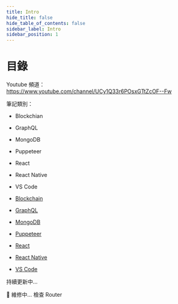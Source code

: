 ```yaml
---
title: Intro
hide_title: false
hide_table_of_contents: false
sidebar_label: Intro
sidebar_position: 1
---
```


# 目錄

Youtube 頻道：
https://www.youtube.com/channel/UCy1Q33r6POsxGTtZcOF--Fw

筆記類別：

- Blockchian
- GraphQL
- MongoDB
- Puppeteer
- React
- React Native
- VS Code

- [Blockchain](./category/blockchain)
- [GraphQL](./category/graphql)
- [MongoDB](./category/mongodb)
- [Puppeteer](./category/puppeteer)
- [React](./category/react)
- [React Native](./category/react-native)
- [VS Code](./category/vs-code)

持續更新中...

🚧 維修中... 檢查 Router
